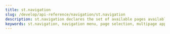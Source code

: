```yaml
---
title: st.navigation
slug: /develop/api-reference/navigation/st.navigation
description: st.navigation declares the set of available pages available to the user in a multipage app.
keywords: st.navigation, navigation menu, page selection, multipage app, page menu, app navigation, navigation bar, page switcher, navigation control
---
```


<Autofunction function="streamlit.navigation" />

